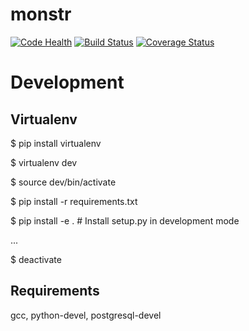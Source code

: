 # monstr
[![Code Health](https://landscape.io/github/tier-one-monitoring/monstr/master/landscape.svg?style=flat)](https://landscape.io/github/tier-one-monitoring/monstr/master)
[![Build Status](https://travis-ci.org/tier-one-monitoring/monstr.svg?branch=master)](https://travis-ci.org/tier-one-monitoring/monstr)
[![Coverage Status](https://coveralls.io/repos/github/tier-one-monitoring/monstr/badge.svg?branch=master)](https://coveralls.io/github/tier-one-monitoring/monstr?branch=master)


Development
===========

Virtualenv
----------

$ pip install virtualenv

$ virtualenv dev

$ source dev/bin/activate

$ pip install -r requirements.txt

$ pip install -e . # Install setup.py in development mode

...

$ deactivate

Requirements
------------

gcc, python-devel, postgresql-devel
